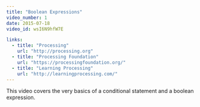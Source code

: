 ```yaml
---
title: "Boolean Expressions"
video_number: 1
date: 2015-07-18
video_id: wsI6N9hfW7E

links:
  - title: "Processing"
    url: "http://processing.org"
  - title: "Processing Foundation"
    url: "https://processingfoundation.org/"
  - title: "Learning Processing"
    url: "http://learningprocessing.com/"
---
```


This video covers the very basics of a conditional statement and a boolean expression.

